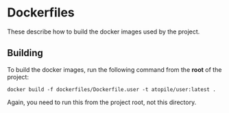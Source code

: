 # Dockerfiles

These describe how to build the docker images used by the project.

## Building

To build the docker images, run the following command from the **root** of the project:

`docker build -f dockerfiles/Dockerfile.user -t atopile/user:latest .`

Again, you need to run this from the project root, not this directory.
